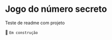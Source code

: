 <h1 align: center> Jogo do número secreto </h1>

Teste de readme com projeto

:construction: `Em construção`